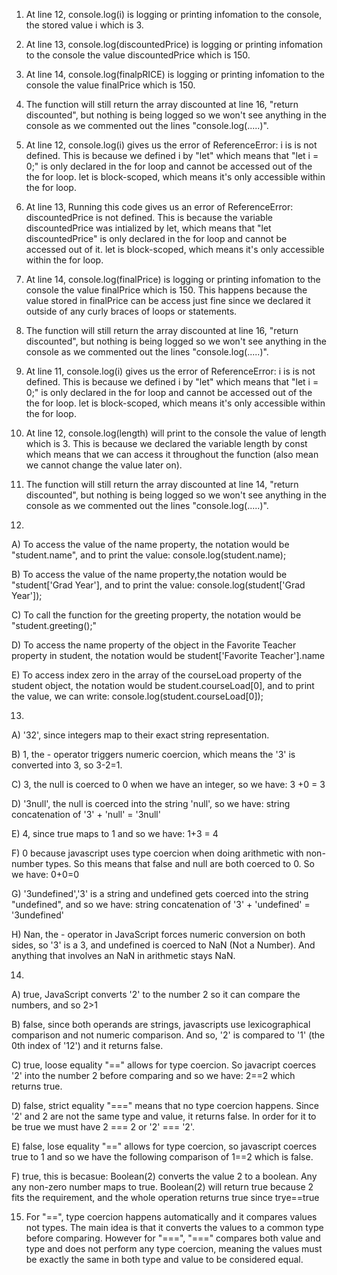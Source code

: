 1. At line 12, console.log(i) is logging or printing infomation to the console, the stored value i which is 3.

2. At line 13, console.log(discountedPrice) is logging or printing infomation to the console the value discountedPrice which is 150.

3. At line 14, console.log(finalpRICE) is logging or printing infomation to the console the value finalPrice which is 150.

4. The function will still return the array discounted at line 16, "return discounted", but nothing is being logged so we won't see anything in the console as we commented out the lines "console.log(.....)".

5. At line 12, console.log(i) gives us the error of ReferenceError: i is is not defined. This is because we defined i by "let" which means that "let i = 0;" is only declared in the for loop and cannot be accessed out of the the for loop. let is block-scoped, which means it's only accessible within the for loop.

6. At line 13, Running this code gives us an error of ReferenceError: discountedPrice is not defined. This is because the variable discountedPrice was intialized by let, which means that "let discountedPrice" is only declared in the for loop and cannot be accessed out of it. let is block-scoped, which means it's only accessible within the for loop.

7. At line 14, console.log(finalPrice) is logging or printing infomation to the console the value finalPrice which is 150. This happens because the value stored in finalPrice can be access just fine since we declared it outside of any curly braces of loops or statements. 

8. The function will still return the array discounted at line 16, "return discounted", but nothing is being logged so we won't see anything in the console as we commented out the lines "console.log(.....)".

9. At line 11, console.log(i) gives us the error of ReferenceError: i is is not defined. This is because we defined i by "let" which means that "let i = 0;" is only declared in the for loop and cannot be accessed out of the the for loop. let is block-scoped, which means it's only accessible within the for loop.

10. At line 12, console.log(length) will print to the console the value of length which is 3. This is because we declared the variable length by const which means that we can access it throughout the function (also mean we cannot change the value later on).

11. The function will still return the array discounted at line 14, "return discounted", but nothing is being logged so we won't see anything in the console as we commented out the lines "console.log(.....)".





12. 
A) To access the value of the name property, the notation would be "student.name", and to print the value: 
console.log(student.name);       

B) To access the value of the name property,the notation would be "student['Grad Year'], and to print the value: 
console.log(student['Grad Year']); 

C) To call the function for the greeting property, the notation would be "student.greeting();"

D) To access the name property of the object in the Favorite Teacher property in student, the notation would be student['Favorite Teacher'].name

E) To access index zero in the array of the courseLoad property of the student object, the notation would be student.courseLoad[0], and to print the value, we can write:  console.log(student.courseLoad[0]); 

13. 
A) '32', since integers map to their exact string representation.

B) 1, the - operator triggers numeric coercion, which means the '3' is converted into 3, so 3-2=1.

C) 3, the null is coerced to 0 when we have an integer, so we have: 3 +0 = 3

D) '3null', the null is coerced into the string 'null', so we have: string concatenation of '3' + 'null' = '3null'

E) 4, since true maps to 1 and so we have: 1+3 = 4

F) 0 because javascript uses type coercion when doing arithmetic with non-number types. So this means that false and null are both coerced to 0. So we have: 0+0=0

G) '3undefined','3' is a string and undefined gets coerced into the string "undefined", and so we have: string concatenation of '3' + 'undefined' = '3undefined'

H) Nan, the - operator in JavaScript forces numeric conversion on both sides, so '3' is a 3, and undefined is coerced to NaN (Not a Number). And anything that involves an NaN in arithmetic stays NaN.

14. 
A) true, JavaScript converts '2' to the number 2 so it can compare the numbers, and so 2>1

B) false, since both operands are strings, javascripts use lexicographical comparison and not numeric comparison. And so, '2' is compared to '1' (the 0th index of '12') and it returns false.

C) true, loose equality "==" allows for type coercion. So javacript coerces '2' into the number 2 before comparing and so we have: 2==2 which returns true.

D) false, strict equality "===" means that no type coercion happens. Since '2' and 2 are not the same type and value, it returns false. In order  for it to be true we must have 2 === 2 or '2' === '2'.

E) false, lose equality "==" allows for type coercion, so javascript coerces true to 1 and so we have the following comparison of 1==2 which is false.

F) true, this is becasue: Boolean(2) converts the value 2 to a boolean. Any any non-zero number maps to true. Boolean(2) will return true because 2 fits the requirement, and the whole operation returns true since trye==true


15. For "==", type coercion happens automatically and it compares values not types. The main idea is that it converts the values to a common type before comparing. However for "===", "===" compares both value and type and does not perform any type coercion, meaning the values must be exactly the same in both type and value to be considered equal. 
